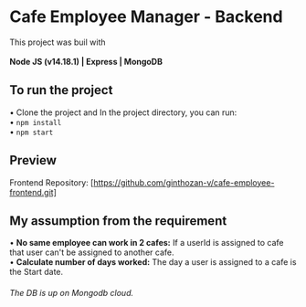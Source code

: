 # Cafe Employee Manager - Backend

This project was buil with <br />  
**Node JS (v14.18.1) | Express | MongoDB**

## To run the project

• Clone the project and In the project directory, you can run: <br />
• `npm install` <br />
• `npm start`

## Preview
<!-- Preview live on [Netlify](https://calculate-everything.netlify.app/) <br />
Backend live on [Heroku](https://cafe-employee.herokuapp.com/) -->
Frontend Repository: [https://github.com/ginthozan-v/cafe-employee-frontend.git]

## My assumption from the requirement
• **No same employee can work in 2 cafes:**  If a userId is assigned to cafe that user can't be assigned to another cafe. <br/>
• **Calculate number of days worked:** The day a user is assigned to a cafe is the Start date.
###### The DB is up on Mongodb cloud.